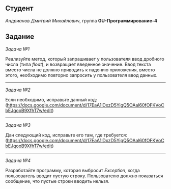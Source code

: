 ## Студент

*Андрианов Дмитрий Михайлович*, группа **GU-Программирование-4**

## Задание

*Задача №1*

Реализуйте метод, который запрашивает у пользователя ввод дробного числа (типа _*float*_), и возвращает введенное значение. Ввод текста вместо числа не должно приводить к падению приложения, вместо этого, необходимо повторно запросить у пользователя ввод данных.
___

*Задача №2*

Если необходимо, исправьте данный код:
(https://docs.google.com/document/d/17EaA1lDxzD5YigQ5OAal60fOFKVoCbEJqooB9XfhT7w/edit)
___
*Задача №3*
 
Дан следующий код, исправьте его там, где требуется:
(https://docs.google.com/document/d/17EaA1lDxzD5YigQ5OAal60fOFKVoCbEJqooB9XfhT7w/edit)
___

*Задача №4*

Разработайте программу, которая выбросит _*Exception*_, когда пользователь вводит пустую строку. Пользователю должно показаться сообщение, что пустые строки вводить нельзя.
